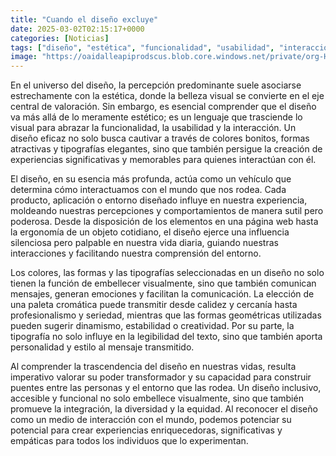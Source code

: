 ```yaml
---
title: "Cuando el diseño excluye"
date: 2025-03-02T02:15:17+0000
categories: [Noticias]
tags: ["diseño", "estética", "funcionalidad", "usabilidad", "interacción", "experiencia", "SEO"]
image: "https://oaidalleapiprodscus.blob.core.windows.net/private/org-HKmKxpuNw3Y88lm4EBrIPq0n/user-ZwiCXOggLL8ZNNKE2g7rXFmV/img-VHy015rwBGwcF1xcYBduov7W.png?st=2025-03-02T01%3A15%3A17Z&se=2025-03-02T03%3A15%3A17Z&sp=r&sv=2024-08-04&sr=b&rscd=inline&rsct=image/png&skoid=d505667d-d6c1-4a0a-bac7-5c84a87759f8&sktid=a48cca56-e6da-484e-a814-9c849652bcb3&skt=2025-03-01T22%3A50%3A44Z&ske=2025-03-02T22%3A50%3A44Z&sks=b&skv=2024-08-04&sig=fpfRgDehGsIf8BAII3n1IAIOLrz93qNTkZ4Mg4NhLxo%3D"
---
```


En el universo del diseño, la percepción predominante suele asociarse estrechamente con la estética, donde la belleza visual se convierte en el eje central de valoración. Sin embargo, es esencial comprender que el diseño va más allá de lo meramente estético; es un lenguaje que trasciende lo visual para abrazar la funcionalidad, la usabilidad y la interacción. Un diseño eficaz no solo busca cautivar a través de colores bonitos, formas atractivas y tipografías elegantes, sino que también persigue la creación de experiencias significativas y memorables para quienes interactúan con él.

El diseño, en su esencia más profunda, actúa como un vehículo que determina cómo interactuamos con el mundo que nos rodea. Cada producto, aplicación o entorno diseñado influye en nuestra experiencia, moldeando nuestras percepciones y comportamientos de manera sutil pero poderosa. Desde la disposición de los elementos en una página web hasta la ergonomía de un objeto cotidiano, el diseño ejerce una influencia silenciosa pero palpable en nuestra vida diaria, guiando nuestras interacciones y facilitando nuestra comprensión del entorno.

Los colores, las formas y las tipografías seleccionadas en un diseño no solo tienen la función de embellecer visualmente, sino que también comunican mensajes, generan emociones y facilitan la comunicación. La elección de una paleta cromática puede transmitir desde calidez y cercanía hasta profesionalismo y seriedad, mientras que las formas geométricas utilizadas pueden sugerir dinamismo, estabilidad o creatividad. Por su parte, la tipografía no solo influye en la legibilidad del texto, sino que también aporta personalidad y estilo al mensaje transmitido.

Al comprender la trascendencia del diseño en nuestras vidas, resulta imperativo valorar su poder transformador y su capacidad para construir puentes entre las personas y el entorno que las rodea. Un diseño inclusivo, accesible y funcional no solo embellece visualmente, sino que también promueve la integración, la diversidad y la equidad. Al reconocer el diseño como un medio de interacción con el mundo, podemos potenciar su potencial para crear experiencias enriquecedoras, significativas y empáticas para todos los individuos que lo experimentan.
    